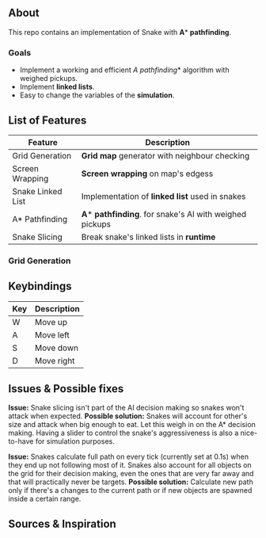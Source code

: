 ## About
This repo contains an implementation of Snake with **A*** **pathfinding**. 

### Goals
 - Implement a working and efficient **A* pathfinding** algorithm with weighed pickups.
 - Implement **linked lists**.
 - Easy to change the variables of the **simulation**.

## List of Features
| Feature| Description |
|--|--|
| Grid Generation| **Grid map** generator with neighbour checking |
| Screen Wrapping | **Screen wrapping** on map's edgess |
| Snake Linked List | Implementation of **linked list** used in snakes |
| A* Pathfinding | **A*** **pathfinding**.  for snake's AI with weighed pickups |
| Snake Slicing | Break snake's linked lists in **runtime** |

### Grid Generation


## Keybindings
| Key| Description |
|--|--|
| W| Move up|
| A | Move left|
| S | Move down|
| D | Move right |

## Issues & Possible fixes
**Issue:** Snake slicing isn't part of the AI decision making so snakes won't attack when expected.
**Possible solution:** Snakes will account for other's size and attack when big enough to eat. Let this weigh in on the A* decision making. Having a slider to control the snake's aggressiveness is also a nice-to-have for simulation purposes.

**Issue:** Snakes calculate full path on every tick (currently set at 0.1s) when they end up not following most of it. Snakes also account for all objects on the grid for their decision making, even the ones that are very far away and that will practically never be targets.
**Possible solution:** Calculate new path only if there's a changes to the current path or if new objects are spawned inside a certain range.

## Sources & Inspiration
